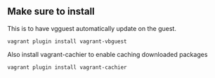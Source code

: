 Make sure to install
--------------------
This is to have vgguest automatically update on the guest.

    vagrant plugin install vagrant-vbguest

Also install vagrant-cachier to enable caching downloaded packages

    vagrant plugin install vagrant-cachier
